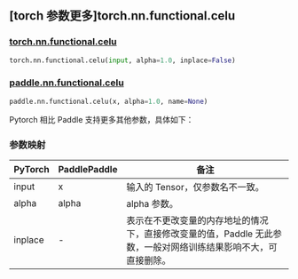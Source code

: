 ## [torch 参数更多]torch.nn.functional.celu

### [torch.nn.functional.celu](https://pytorch.org/docs/stable/generated/torch.nn.functional.celu.html#torch.nn.functional.celu)

```python
torch.nn.functional.celu(input, alpha=1.0, inplace=False)
```

### [paddle.nn.functional.celu](https://www.paddlepaddle.org.cn/documentation/docs/zh/api/paddle/nn/functional/celu_cn.html)

```python
paddle.nn.functional.celu(x, alpha=1.0, name=None)
```

Pytorch 相比 Paddle 支持更多其他参数，具体如下：

### 参数映射

| PyTorch | PaddlePaddle | 备注                                                                                                            |
| ------- | ------------ | --------------------------------------------------------------------------------------------------------------- |
| input   | x            | 输入的 Tensor，仅参数名不一致。                                                                                 |
| alpha   | alpha        | alpha 参数。                                                                                                    |
| inplace | -            | 表示在不更改变量的内存地址的情况下，直接修改变量的值，Paddle 无此参数，一般对网络训练结果影响不大，可直接删除。 |
